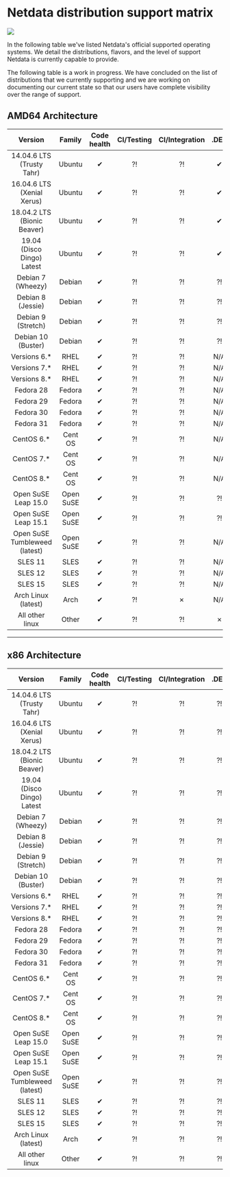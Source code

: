 # Netdata distribution support matrix
![](https://raw.githubusercontent.com/netdata/netdata/master/web/gui/images/packaging-beta-tag.svg?sanitize=true)

In the following table we've listed Netdata's official supported operating systems. We detail the distributions, flavors, and the level of support Netdata is currently capable to provide.

The following table is a work in progress. We have concluded on the list of distributions
that we currently supporting and we are working on documenting our current state so that our users
have complete visibility over the range of support.

## AMD64 Architecture

Version | Family | Code health | CI/Testing | CI/Integration | .DEB | .RPM | Installer | Kickstart | Community support
:------------------: | :------------------: | :----------------: | :----------------: | :----------------: | :----------------: | :----------------: | :----------------: | :----------------: | :----------------:
14.04.6 LTS (Trusty Tahr) | Ubuntu | &#10004; | &#x2048; | &#x2048; | &#10004; | N/A | &#x2048; | &#x2048; | &#x2048;
16.04.6 LTS (Xenial Xerus) | Ubuntu | &#10004; | &#x2048; | &#x2048; | &#10004; | N/A | &#x2048; | &#x2048; | &#x2048;
18.04.2 LTS (Bionic Beaver) | Ubuntu | &#10004; | &#x2048; | &#x2048; | &#10004; | N/A | &#x2048; | &#x2048; | &#x2048;
19.04 (Disco Dingo) Latest | Ubuntu | &#10004; | &#x2048; | &#x2048; | &#10004; | N/A | &#x2048; | &#x2048; | &#x2048;
Debian 7 (Wheezy) | Debian | &#10004; | &#x2048; | &#x2048; | &#x2048; | N/A | &#10007; | &#x2048; | &#x2048;
Debian 8 (Jessie) | Debian | &#10004; | &#x2048; | &#x2048; | &#x2048; | N/A | &#10004; | &#x2048; | &#x2048;
Debian 9 (Stretch) | Debian | &#10004; | &#x2048; | &#x2048; | &#x2048; | N/A | &#10004; | &#x2048; | &#x2048;
Debian 10 (Buster) | Debian | &#10004; | &#x2048; | &#x2048; | &#x2048; | N/A | &#10004; | &#x2048; | &#x2048;
Versions 6.* | RHEL |  &#10004; | &#x2048; | &#x2048; | N/A | &#10004; | &#x2048; | &#x2048; | &#x2048;
Versions 7.* | RHEL | &#10004; | &#x2048; | &#x2048; | N/A | &#10004; | &#x2048; | &#x2048; | &#x2048;
Versions 8.* | RHEL |  &#10004; | &#x2048; | &#x2048; | N/A | &#10007; | &#x2048; | &#x2048; | &#x2048;
Fedora 28 | Fedora | &#10004; | &#x2048; | &#x2048; | N/A | &#x2048; | &#x2048; | &#x2048; | &#x2048;
Fedora 29 | Fedora | &#10004; | &#x2048; | &#x2048; | N/A | &#x2048; | &#x2048; | &#x2048; | &#x2048;
Fedora 30 | Fedora | &#10004; | &#x2048; | &#x2048; | N/A | &#x2048; | &#x2048; | &#x2048; | &#x2048;
Fedora 31 | Fedora | &#10004; | &#x2048; | &#x2048; | N/A | &#10007; | &#x2048; | &#x2048; | &#x2048;
CentOS 6.* | Cent OS | &#10004; | &#x2048; | &#x2048; | N/A | &#x2048; | &#x2048; | &#x2048; | &#x2048;
CentOS 7.* | Cent OS | &#10004; | &#x2048; | &#x2048; | N/A | &#x2048; | &#x2048; | &#x2048; | &#x2048;
CentOS 8.* | Cent OS | &#10004; | &#x2048; | &#x2048; | N/A | &#10007; | &#x2048; | &#x2048; | &#x2048;
Open SuSE Leap 15.0 | Open SuSE | &#10004; | &#x2048; | &#x2048; | &#x2048; | N/A | &#x2048; | &#x2048; | &#x2048;
Open SuSE Leap 15.1 | Open SuSE | &#10004; | &#x2048; | &#x2048; | &#x2048; | N/A | &#x2048; | &#x2048; | &#x2048;
Open SuSE Tumbleweed (latest) | Open SuSE | &#10004; | &#x2048; | &#x2048; | N/A | &#10007; | &#x2048; | &#x2048; | &#x2048;
SLES 11 | SLES | &#10004; | &#x2048; | &#x2048; | N/A | &#10007; | &#x2048; | &#x2048; | &#x2048;
SLES 12 | SLES | &#10004; | &#x2048; | &#x2048; | N/A | &#10007; | &#x2048; | &#x2048; | &#x2048;
SLES 15 | SLES | &#10004; | &#x2048; | &#x2048; | N/A | &#10007; | &#x2048; | &#x2048; | &#x2048;
Arch Linux (latest) | Arch | &#10004; | &#x2048; | &#10007; | N/A | &#10007; | &#x2048; | &#x2048; | &#x2048;
All other linux | Other | &#10004; | &#x2048; | &#x2048; | &#10007; | &#10007; | &#x2048; | &#x2048; | &#x2048;

---


## x86 Architecture

Version | Family | Code health | CI/Testing | CI/Integration | .DEB | .RPM | Installer | Kickstart | Community support
:------------------: | :------------------: | :----------------: | :----------------: | :----------------: | :----------------: | :----------------: | :----------------: | :----------------: | :----------------:
14.04.6 LTS (Trusty Tahr) | Ubuntu | &#10004; | &#x2048; | &#x2048; | &#x2048; | &#x2048; | &#x2048; | &#x2048; | &#x2048;
16.04.6 LTS (Xenial Xerus) | Ubuntu | &#10004; | &#x2048; | &#x2048; | &#x2048; | &#x2048; | &#x2048; | &#x2048; | &#x2048;
18.04.2 LTS (Bionic Beaver) | Ubuntu | &#10004; | &#x2048; | &#x2048; | &#x2048; | &#x2048; | &#x2048; | &#x2048; | &#x2048;
19.04 (Disco Dingo) Latest | Ubuntu | &#10004; | &#x2048; | &#x2048; | &#x2048; | &#x2048; | &#x2048; | &#x2048; | &#x2048;
Debian 7 (Wheezy) | Debian | &#10004; | &#x2048; | &#x2048; | &#x2048; | &#x2048; | &#x2048; | &#x2048; | &#x2048;
Debian 8 (Jessie) | Debian | &#10004; | &#x2048; | &#x2048; | &#x2048; | &#x2048; | &#x2048; | &#x2048; | &#x2048;
Debian 9 (Stretch) | Debian | &#10004; | &#x2048; | &#x2048; | &#x2048; | &#x2048; | &#x2048; | &#x2048; | &#x2048;
Debian 10 (Buster) | Debian | &#10004; | &#x2048; | &#x2048; | &#x2048; | &#x2048; | &#x2048; | &#x2048; | &#x2048;
Versions 6.* | RHEL |  &#10004; | &#x2048; | &#x2048; | &#x2048; | &#x2048; | &#x2048; | &#x2048; | &#x2048;
Versions 7.* | RHEL | &#10004; | &#x2048; | &#x2048; | &#x2048; | &#x2048; | &#x2048; | &#x2048; | &#x2048;
Versions 8.* | RHEL |  &#10004; | &#x2048; | &#x2048; | &#x2048; | &#x2048; | &#x2048; | &#x2048; | &#x2048;
Fedora 28 | Fedora | &#10004; | &#x2048; | &#x2048; | &#x2048; | &#x2048; | &#x2048; | &#x2048; | &#x2048;
Fedora 29 | Fedora | &#10004; | &#x2048; | &#x2048; | &#x2048; | &#x2048; | &#x2048; | &#x2048; | &#x2048;
Fedora 30 | Fedora | &#10004; | &#x2048; | &#x2048; | &#x2048; | &#x2048; | &#x2048; | &#x2048; | &#x2048;
Fedora 31 | Fedora | &#10004; | &#x2048; | &#x2048; | &#x2048; | &#x2048; | &#x2048; | &#x2048; | &#x2048;
CentOS 6.* | Cent OS | &#10004; | &#x2048; | &#x2048; | &#x2048; | &#x2048; | &#x2048; | &#x2048; | &#x2048;
CentOS 7.* | Cent OS | &#10004; | &#x2048; | &#x2048; | &#x2048; | &#x2048; | &#x2048; | &#x2048; | &#x2048;
CentOS 8.* | Cent OS | &#10004; | &#x2048; | &#x2048; | &#x2048; | &#x2048; | &#x2048; | &#x2048; | &#x2048;
Open SuSE Leap 15.0 | Open SuSE | &#10004; | &#x2048; | &#x2048; | &#x2048; | &#x2048; | &#x2048; | &#x2048; | &#x2048;
Open SuSE Leap 15.1 | Open SuSE | &#10004; | &#x2048; | &#x2048; | &#x2048; | &#x2048; | &#x2048; | &#x2048; | &#x2048;
Open SuSE Tumbleweed (latest) | Open SuSE | &#10004; | &#x2048; | &#x2048; | &#x2048; | &#x2048; | &#x2048; | &#x2048; | &#x2048;
SLES 11 | SLES | &#10004; | &#x2048; | &#x2048; | &#x2048; | &#x2048; | &#x2048; | &#x2048; | &#x2048;
SLES 12 | SLES | &#10004; | &#x2048; | &#x2048; | &#x2048; | &#x2048; | &#x2048; | &#x2048; | &#x2048;
SLES 15 | SLES | &#10004; | &#x2048; | &#x2048; | &#x2048; | &#x2048; | &#x2048; | &#x2048; | &#x2048;
Arch Linux (latest) | Arch | &#10004; | &#x2048; | &#x2048; | &#x2048; | &#x2048; | &#x2048; | &#x2048; | &#x2048;
All other linux | Other | &#10004; | &#x2048; | &#x2048; | &#x2048; | &#x2048; | &#x2048; | &#x2048; | &#x2048;

